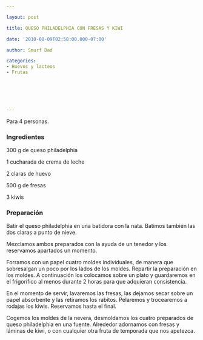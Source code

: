 ```yaml
---

layout: post

title: QUESO PHILADELPHIA CON FRESAS Y KIWI

date: '2010-08-09T02:58:00.000-07:00'

author: Smurf Dad

categories:
- Huevos y lacteos
- Frutas






---
```


Para 4 personas.

<h3>Ingredientes</h3>

300 g de queso philadelphia

1 cucharada de crema de leche

2 claras de huevo

500 g de fresas

3 kiwis

<h3>Preparación</h3>

Batir el queso philadelphia en una batidora con la nata. Batimos también las dos claras a punto de nieve.

Mezclamos ambos preparados con la ayuda de un tenedor y los reservamos apartados un momento.

Forramos con un papel cuatro moldes individuales, de manera que sobresalgan un poco por los lados de los moldes. Repartir la preparación en los moldes. A continuación los colocamos sobre un plato y guardaremos en el frigorífico al menos durante 2 horas para que adquieran consistencia.

En el momento de servir, lavaremos las fresas, las dejamos secar sobre un papel absorbente y las retiramos los rabitos. Pelaremos y trocearemos a rodajas los kiwis. Reservamos hasta el final.

Cogemos los moldes de la nevera, desmoldamos los cuatro preparados de queso philadelphia en una fuente. Alrededor adornamos con fresas y láminas de kiwi, o con cualquier otra fruta de temporada que nos apetezca.